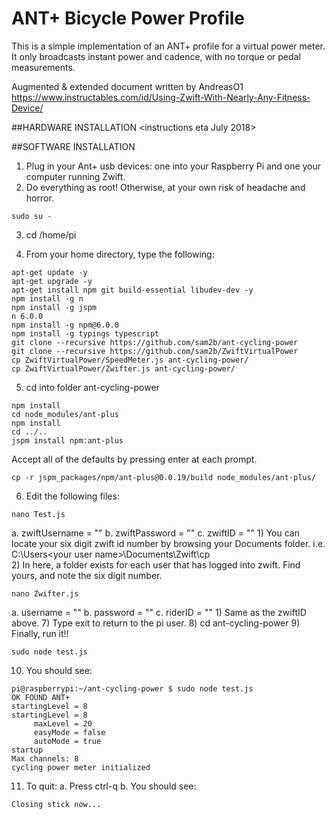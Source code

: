 # ANT+ Bicycle Power Profile

This is a simple implementation of an ANT+ profile for a virtual power meter.
It only broadcasts instant power and cadence, with no torque or pedal
measurements.

Augmented & extended document written by AndreasO1 
<BR>https://www.instructables.com/id/Using-Zwift-With-Nearly-Any-Fitness-Device/

##HARDWARE INSTALLATION
<instructions eta July 2018>

##SOFTWARE INSTALLATION
1) Plug in your Ant+ usb devices: one into your Raspberry Pi and one your computer running Zwift.
2) Do everything as root!  Otherwise, at your own risk of headache and horror.

```
sudo su -
```

3) cd /home/pi

4) From your home directory, type the following:

```
apt-get update -y
apt-get upgrade -y
apt-get install npm git build-essential libudev-dev -y
npm install -g n
npm install -g jspm
n 6.0.0
npm install -g npm@6.0.0
npm install -g typings typescript
git clone --recursive https://github.com/sam2b/ant-cycling-power
git clone --recursive https://github.com/sam2b/ZwiftVirtualPower
cp ZwiftVirtualPower/SpeedMeter.js ant-cycling-power/
cp ZwiftVirtualPower/Zwifter.js ant-cycling-power/
```

5) cd into folder ant-cycling-power

```
npm install
cd node_modules/ant-plus
npm install
cd ../..
jspm install npm:ant-plus
```

Accept all of the defaults by pressing enter at each prompt.

```
cp -r jspm_packages/npm/ant-plus@0.0.19/build node_modules/ant-plus/
```

6) Edit the following files:

```
nano Test.js
```

a. zwiftUsername = ""
b. zwiftPassword = ""
c. zwiftID = ""
    1) You can locate your six digit zwift id number by browsing your Documents folder.  i.e. C:\Users\<your user name>\Documents\Zwift\cp\
    2) In here, a folder exists for each user that has logged into zwift.  Find yours, and note the six digit number.

```
nano Zwifter.js
```

a. username = ""
b. password = ""
c. riderID = ""
    1) Same as the zwiftID above.
7) Type exit to return to the pi user.
8) cd ant-cycling-power
9) Finally, run it!!

```
sudo node test.js
```

10) You should see:

```
pi@raspberrypi:~/ant-cycling-power $ sudo node test.js
OK FOUND ANT+
startingLevel = 8
startingLevel = 8
     maxLevel = 20
     easyMode = false
     autoMode = true
startup
Max channels: 8
cycling power meter initialized
```

11) To quit:
    a. Press ctrl-q
    b. You should see:

```
Closing stick now...
```
